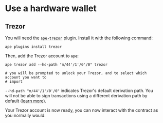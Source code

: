 # Use a hardware wallet

## Trezor

You will need the [`ape-trezor`](https://github.com/ApeWorX/ape-trezor) plugin. Install
it with the following command:

```shell
ape plugins install trezor
```

Then, add the Trezor account to `ape`:

```shell
ape trezor add --hd-path "m/44'/1'/0'/0" trezor

# you will be prompted to unlock your Trezor, and to select which account you want to
# import
```

`--hd-path "m/44'/1'/0'/0"` indicates Trezor's default derivation path. You will not be
able to sign transactions using a different derivation path by default ([learn more](https://github.com/trezor/trezor-firmware/issues/1336#issuecomment-720126545)).

Your Trezor account is now ready, you can now interact with the contract as you normally
would.
